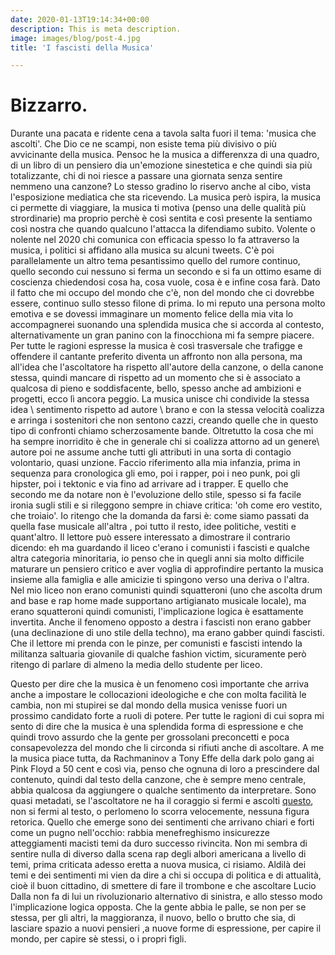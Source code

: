 ```yaml
---
date: 2020-01-13T19:14:34+00:00
description: This is meta description.
image: images/blog/post-4.jpg
title: 'I fascisti della Musica'

---
```

# Bizzarro.

Durante una pacata e ridente cena a tavola salta fuori il tema: 'musica che ascolti'. Che Dio ce ne scampi, non esiste tema più divisivo o più avvicinante della musica. Pensoc he la musica a differenxza di una quadro, di un libro di un pensiero dia un'emozione sinestetica e che quindi sia più totalizzante, chi di noi riesce a passare una giornata senza sentire nemmeno una canzone? Lo stesso gradino lo riservo anche al cibo, vista l'esposizione mediatica che sta ricevendo. La musica però ispira, la musica ci permette di viaggiare, la musica ti motiva (penso una delle qualità più strordinarie) ma proprio perchè è così sentita e così presente la sentiamo così nostra che quando qualcuno l'attacca la difendiamo subito. Volente o nolente nel 2020 chi comunica con efficacia spesso lo fa attraverso la musica, i politici si affidano alla musica su alcuni tweets. C'è poi parallelamente un altro tema pesantissimo quello del rumore continuo, quello secondo cui nessuno si ferma un secondo e si fa un ottimo esame di coscienza chiedendosi cosa ha, cosa vuole, cosa è e infine cosa farà. Dato il fatto che mi occupo del mondo che c'è, non del mondo che ci dovrebbe essere, continuo sullo stesso filone di prima. Io mi reputo una persona molto emotiva e se dovessi immaginare un momento felice della mia vita lo accompagnerei suonando una splendida musica che si accorda al contesto, alternativamente un gran panino con la finocchiona mi fa sempre piacere. Per tutte le ragioni espresse la musica è così trasversale che trafigge e offendere il cantante preferito diventa un affronto non alla persona, ma all'idea che l'ascoltatore ha rispetto all'autore della canzone, o della canone stessa, quindi mancare di rispetto ad un momento che si è associato a qualcosa di pieno e soddisfacente, bello, spesso anche ad ambizioni e progetti, ecco lì ancora peggio. La musica unisce chi condivide la stessa idea \ sentimento rispetto ad autore \ brano e con la stessa velocità coalizza e arringa i sostenitori che non sentono cazzi, creando quelle che in questo tipo di confronti chiamo scherzosamente bande. Oltretutto la cosa che mi ha sempre inorridito è che in generale chi si coalizza attorno ad un genere\ autore poi ne assume anche tutti gli attributi in una sorta di contagio volontario, quasi unzione. Faccio riferimento alla mia infanzia, prima in sequenza para cronologica gli emo, poi i rapper, poi i neo punk, poi gli hipster, poi i tektonic e via fino ad arrivare ad i trapper. E quello che secondo me da notare non è l'evoluzione dello stile, spesso si fa facile ironia sugli stili e si rileggono sempre in chiave critica: 'oh come ero vestito, che troiaio'. Io ritengo che la domanda da farsi è: come siamo passati da quella fase musicale all'altra , poi tutto il resto, idee politiche, vestiti e quant'altro. Il lettore può essere interessato a dimostrare il contrario dicendo: eh ma guardando il liceo c'erano i comunisti i fascisti e qualche altra categoria minoritaria, io penso che in quegli anni sia molto difficile maturare un pensiero critico e aver voglia di approfindire pertanto la musica insieme alla famiglia e alle amicizie ti spingono verso una deriva o l'altra. Nel mio liceo non erano comunisti quindi squatteroni (uno che ascolta drum and base e rap home made supportano artigianato musicale locale), ma erano squatteroni quindi comunisti, l'implicazione logica è esattamente invertita. Anche il fenomeno opposto a destra i fascisti non erano gabber (una declinazione di uno stile della techno), ma erano gabber quindi fascisti. Che il lettore mi prenda con le pinze, per comunisti e fascisti intendo la militanza saltuaria giovanile di qualche fashion victim, sicuramente però ritengo di parlare di almeno la media dello studente per liceo. 

Questo per dire che la musica è un fenomeno così importante che arriva anche a impostare le collocazioni ideologiche e che con molta facilità le cambia, non mi stupirei se dal mondo della musica venisse fuori un prossimo candidato forte a ruoli di potere. Per tutte le ragioni di cui sopra mi sento di dire che la musica è una splendida forma di espressione e che quindi trovo assurdo che la gente per grossolani preconcetti e poca consapevolezza del mondo che li circonda si rifiuti anche di ascoltare. A me la musica piace tutta, da Rachmaninov a Tony Effe della dark polo gang ai Pink Floyd a 50 cent e così via, penso che ognuna di loro a prescindere dal contenuto, quindi dal testo della canzone, che è sempre meno centrale, abbia qualcosa da aggiungere o qualche sentimento da interpretare. Sono quasi metadati, se l'ascoltatore ne ha il coraggio si fermi e ascolti [questo](https://www.youtube.com/watch?v=Hv4GCqUgXUE), non si fermi al testo, o perlomeno lo scorra velocemente, nessuna figura retorica. Quello che emerge sono dei sentimenti che arrivano chiari e forti come un pugno nell'occhio: rabbia menefreghismo insicurezze atteggiamenti macisti temi da duro successo rivincita. Non mi sembra di sentire nulla di diverso dalla scena rap degli albori americana a livello di temi, prima criticata adesso eretta a nuova musica, ci risiamo. Aldilà dei temi e dei sentimenti mi vien da dire a chi si occupa di politica e di attualità, cioè il buon cittadino,  di smettere di fare il trombone e che ascoltare Lucio Dalla non fa di lui un rivoluzionario alternativo di sinistra, e allo stesso modo l'implicazione logica opposta. Che la gente abbia le palle, se non per se stessa, per gli altri, la maggioranza, il nuovo, bello o brutto che sia, di lasciare spazio a nuovi pensieri ,a nuove forme di espressione, per capire il mondo, per capire sè stessi, o i propri figli.